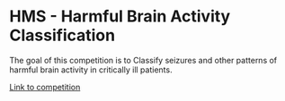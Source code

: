 # HMS - Harmful Brain Activity Classification 

The goal of this competition is to Classify seizures and other patterns of harmful brain activity in critically ill patients.

[Link to competition](https://www.kaggle.com/competitions/hms-harmful-brain-activity-classification/overview)
